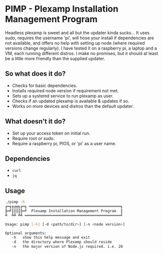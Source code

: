 # PIMP - Plexamp Installation Management Program
Headless plexamp is sweet and all but the updater kinda sucks... It uses sudo, requires the username 'pi', will hose your install if dependencies are not available, and offers no help with setting up node (where required versions change regularly). I have tested it on a raspberry pi, a laptop and a VM, each running different distros. I make no promises, but it should at least be a little more friendly than the supplied updater.

## So what does it do?
* Checks for basic dependencies.
* Installs required node version if requirement not met. 
* Sets up a systemd service to run plexamp as user. 
* Checks if an updated plexamp is available & updates if so.
* Works on more devices and distros than the default updater.

## What doesn't it do?
* Set up your access token on initial run. 
* Require root or sudo.
* Require a raspberry pi, PIOS, or 'pi' as a user name.

## Dependencies
- ```curl```
- ```jq```

## Usage
```bash
./pimp -h
╔═╗╦╔╦╗╔═╗ ══════════════════════════════════════════╗
╠═╝║║║║╠═╝  Plexamp Installation Management Program  ║
╩  ╩╩ ╩╩ ════════════════════════════════════════════╝

Usage: pimp [-h] [-d <path/to/dir>] [-n <node version>]

Optional arguments:
   -h   show this help message and exit
   -d   the directory where Plexamp should reside
   -n   the major version of Node.js required. i.e. 20
```
